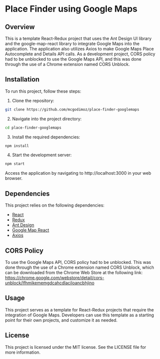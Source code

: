 # Place Finder using Google Maps
## Overview
This is a template React-Redux project that uses the Ant Design UI library and the google-map-react library to integrate Google Maps into the application. The application also utilizes Axios to make Google Maps Place Autocomplete and Details API calls. As a development project, CORS policy had to be unblocked to use the Google Maps API, and this was done through the use of a Chrome extension named CORS Unblock.

## Installation
To run this project, follow these steps:

1. Clone the repository:
```sh
git clone https://github.com/mcgodimoz/place-finder-googlemaps
```
2. Navigate into the project directory:
```sh
cd place-finder-googlemaps
```
3. Install the required dependencies:
```sh
npm install
```
4. Start the development server:
```sh
npm start
```
Access the application by navigating to http://localhost:3000 in your web browser.
## Dependencies
This project relies on the following dependencies:

- [React]
- [Redux]
- [Ant Design]
- [Google Map React]
- [Axios]

## CORS Policy
To use the Google Maps API, CORS policy had to be unblocked. This was done through the use of a Chrome extension named CORS Unblock, which can be downloaded from the Chrome Web Store at the following link: https://chrome.google.com/webstore/detail/cors-unblock/lfhmikememgdcahcdlaciloancbhjino

## Usage
This project serves as a template for React-Redux projects that require the integration of Google Maps. Developers can use this template as a starting point for their own projects, and customize it as needed.

## License
This project is licensed under the MIT license. See the LICENSE file for more information.


 [React]: <https://www.npmjs.com/package/react>
 [Redux]: <https://www.npmjs.com/package/redux>
 [Ant Design]: <https://www.npmjs.com/package/antd>
 [Google Map React]: <https://www.npmjs.com/package/google-map-react>
 [Axios]: <https://www.npmjs.com/package/axios>